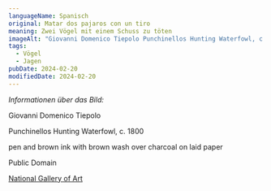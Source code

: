 ```yaml
---
languageName: Spanisch
original: Matar dos pajaros con un tiro
meaning: Zwei Vögel mit einem Schuss zu töten
imageAlt: "Giovanni Domenico Tiepolo Punchinellos Hunting Waterfowl, c. 1800"
tags:
  - Vögel
  - Jagen
pubDate: 2024-02-20
modifiedDate: 2024-02-20
---
```


_Informationen über das Bild:_

Giovanni Domenico Tiepolo

Punchinellos Hunting Waterfowl, c. 1800

pen and brown ink with brown wash over charcoal on laid paper

Public Domain

[National Gallery of Art](https://www.nga.gov/collection/art-object-page.75809.html)
